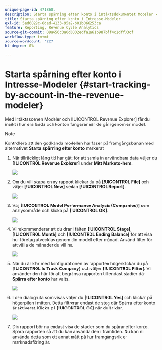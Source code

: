 ```yaml
---
unique-page-id: 4718681
description: Starta spårning efter konto i intäktsdokumentet Modeler - Marketo Docs - produktdokumentation
title: Starta spårning efter konto i Intresse-Modeler
exl-id: 5ad6829c-6dad-4133-95a2-b01b066253ca
feature: Reporting, Revenue Cycle Analytics
source-git-commit: 09a656c3a0d0002edfa1a61b987bff4c1dff33cf
workflow-type: tm+mt
source-wordcount: '227'
ht-degree: 0%

---
```


# Starta spårning efter konto i Intresse-Modeler {#start-tracking-by-account-in-the-revenue-modeler}

Med intäktsscenen Modeler och [!UICONTROL Revenue Explorer] får du insikt i hur era leads och konton fungerar när de går igenom er modell.

>[!NOTE]
>
>Kontrollera att den godkända modellen har faser på framgångsbanan med alternativet **Starta spårning efter konto** markerat

1. När tillräckligt lång tid har gått för att samla in användbara data väljer du **[!UICONTROL Revenue Explorer]** under **Mitt Marketo-hem**.

   ![](assets/image2015-4-29-16-3a36-3a2.png)

1. Om du vill skapa en ny rapport klickar du på **[!UICONTROL File]** och väljer **[!UICONTROL New]** sedan **[!UICONTROL Report]**.

   ![](assets/image2015-4-29-16-3a38-3a44.png)

1. Välj **[!UICONTROL Model Performance Analysis (Companies)]** som analysområde och klicka på **[!UICONTROL OK]**.

   ![](assets/image2015-4-29-16-3a41-3a47.png)

1. Vi rekommenderar att du drar i fälten **[!UICONTROL Stage]**, **[!UICONTROL Month]** och **[!UICONTROL Ending Balance]** för att visa hur företag utvecklas genom din modell efter månad. Använd filter för att välja de månader du vill ha.

   ![](assets/image2015-4-29-17-3a16-3a1.png)

1. När du är klar med konfigurationen av rapporten högerklickar du på **[!UICONTROL Is Track Company]** och väljer **[!UICONTROL Filter]**. Vi använder den här för att begränsa rapporten till endast stadier där **Spärra efter konto** har valts.

   ![](assets/image2015-4-29-17-3a18-3a9.png)

1. I den dialogruta som visas väljer du **[!UICONTROL Yes]** och klickar på högerpilen i mitten. Detta filtrerar endast de steg där Spärra efter konto är aktiverat. Klicka på **[!UICONTROL OK]** när du är klar.

   ![](assets/image2015-6-9-16-3a21-3a3.png)

1. Din rapport bör nu endast visa de stadier som du spårar efter konto. Spara rapporten så att du kan använda den i framtiden. Nu kan ni använda detta som ett annat mått på hur framgångsrik er marknadsföring är.
